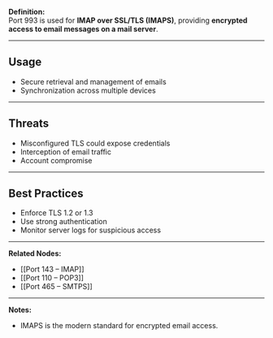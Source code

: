 **Definition:**  
Port 993 is used for **IMAP over SSL/TLS (IMAPS)**, providing **encrypted access to email messages on a mail server**.

---

## **Usage**  
- Secure retrieval and management of emails  
- Synchronization across multiple devices  

---

## **Threats**  
- Misconfigured TLS could expose credentials  
- Interception of email traffic  
- Account compromise  

---

## **Best Practices**  
- Enforce TLS 1.2 or 1.3  
- Use strong authentication  
- Monitor server logs for suspicious access  

---

**Related Nodes:**  
- [[Port 143 – IMAP]]  
- [[Port 110 – POP3]]  
- [[Port 465 – SMTPS]]  

---

**Notes:**  
- IMAPS is the modern standard for encrypted email access.